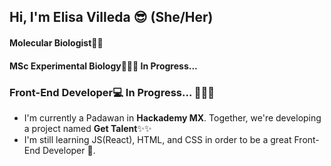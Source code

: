 
<h2> Hi, I'm Elisa Villeda 😎 (She/Her) </h2>
<h4>Molecular Biologist🥼🧬 </h4>
<h4>MSc Experimental Biology👩🏽‍🎓 In Progress...</h4>
<h3>Front-End Developer💻 In Progress... 🏃🏽‍♀️</h3>

- I'm currently a Padawan in **Hackademy MX**. Together, we're developing a project named **Get Talent**✨✨
- I'm still learning JS(React), HTML, and CSS in order to be a great Front-End Developer 🦾.


<!--
**ilaay11-11/ilaay11-11** is a ✨ _special_ ✨ repository because its `README.md` (this file) appears on your GitHub profile.

Here are some ideas to get you started:

- 🔭 I’m currently working on ...
- 🌱 I’m currently learning ...
- 👯 I’m looking to collaborate on ...
- 🤔 I’m looking for help with ...
- 💬 Ask me about ...
- 📫 How to reach me: ...
- 😄 Pronouns: ...
- ⚡ Fun fact: ...
-->
